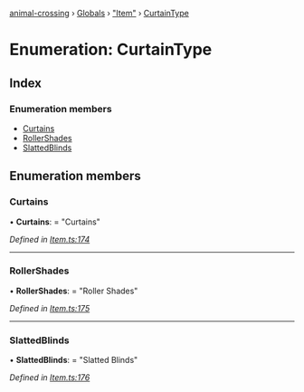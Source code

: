 [animal-crossing](../README.md) › [Globals](../globals.md) › ["Item"](../modules/_item_.md) › [CurtainType](_item_.curtaintype.md)

# Enumeration: CurtainType

## Index

### Enumeration members

* [Curtains](_item_.curtaintype.md#curtains)
* [RollerShades](_item_.curtaintype.md#rollershades)
* [SlattedBlinds](_item_.curtaintype.md#slattedblinds)

## Enumeration members

###  Curtains

• **Curtains**: = "Curtains"

*Defined in [Item.ts:174](https://github.com/Norviah/animal-crossing/blob/fbef868/module/types/Item.ts#L174)*

___

###  RollerShades

• **RollerShades**: = "Roller Shades"

*Defined in [Item.ts:175](https://github.com/Norviah/animal-crossing/blob/fbef868/module/types/Item.ts#L175)*

___

###  SlattedBlinds

• **SlattedBlinds**: = "Slatted Blinds"

*Defined in [Item.ts:176](https://github.com/Norviah/animal-crossing/blob/fbef868/module/types/Item.ts#L176)*
